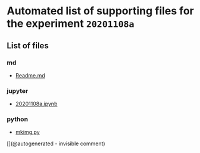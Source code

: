 # Automated list of supporting files for the __experiment `20201108a`__

## List of files

### md

* [Readme.md](/matty/20201108a/Readme.md)


### jupyter

* [20201108a.ipynb](/matty/20201108a/20201108a.ipynb)


### python

* [mkimg.py](/matty/20201108a/mkimg.py)


[](@autogenerated - invisible comment)